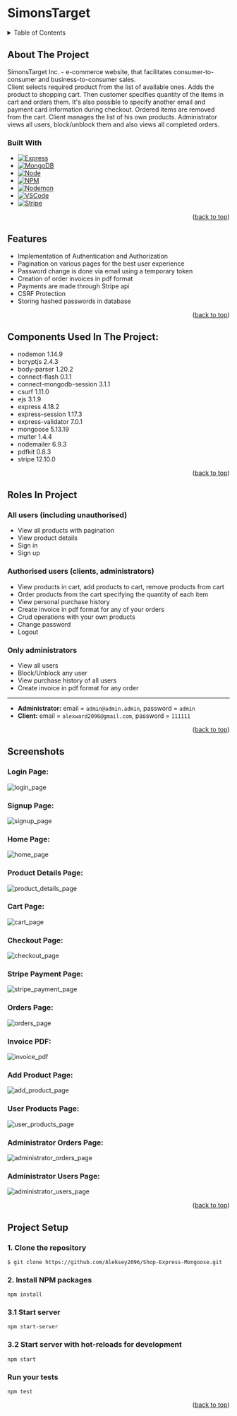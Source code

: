 <a name="readme-top"></a>

# SimonsTarget

<!-- TABLE OF CONTENTS -->
<details>
  <summary>Table of Contents</summary>
  <ol>
    <li>
      <a href="#about-the-project">About The Project</a>
      <ul>
        <li><a href="#built-with">Built With</a></li>
      </ul>
    </li>
    <li><a href="#features">Features</a></li>
    <li><a href="#components-used-in-the-project">Components Used In The Project</a></li>
    <li><a href="#roles-in-project">Roles In Project</a></li>
    <li><a href="#screenshots">Screenshots</a></li>
    <li><a href="#project-setup">Project Setup</a></li>
  </ol>
</details>

## About The Project

SimonsTarget Inc. - e-commerce website, that facilitates consumer-to-consumer and business-to-consumer sales.\
Client selects required product from the list of available ones.
Adds the product to shopping cart. Then customer specifies quantity of the items in cart and orders them. It's also possible to specify another email and payment card information during checkout.
Ordered items are removed from the cart. Client manages the list of his own products. 
Administrator views all users, block/unblock them and also views all completed orders.

### Built With

* [![Express][Express.com]][Express-url]
* [![MongoDB][MongoDB.com]][MongoDB-url]
* [![Node][Node.com]][Node-url]
* [![NPM][NPM.com]][NPM-url]
* [![Nodemon][Nodemon.com]][Nodemon-url]
* [![VSCode][VSCode.com]][VSCode-url]
* [![Stripe][Stripe.com]][Stripe-url]

<p align="right">(<a href="#readme-top">back to top</a>)</p>

## Features

- Implementation of Authentication and Authorization
- Pagination on various pages for the best user experience
- Password change is done via email using a temporary token
- Creation of order invoices in pdf format
- Payments are made through Stripe api
- CSRF Protection
- Storing hashed passwords in database

<p align="right">(<a href="#readme-top">back to top</a>)</p>

## Components Used In The Project:

- nodemon 1.14.9
- bcryptjs 2.4.3
- body-parser 1.20.2
- connect-flash 0.1.1
- connect-mongodb-session 3.1.1
- csurf 1.11.0
- ejs 3.1.9
- express 4.18.2
- express-session 1.17.3
- express-validator 7.0.1
- mongoose 5.13.19
- multer 1.4.4
- nodemailer 6.9.3
- pdfkit 0.8.3
- stripe 12.10.0

<p align="right">(<a href="#readme-top">back to top</a>)</p>

## Roles In Project

### All users (including unauthorised)

- View all products with pagination
- View product details
- Sign in
- Sign up

### Authorised users (clients, administrators)

- View products in cart, add products to cart, remove products from cart
- Order products from the cart specifying the quantity of each item
- View personal purchase history
- Create invoice in pdf format for any of your orders
- Crud operations with your own products
- Change password
- Logout

### Only administrators

- View all users
- Block/Unblock any user
- View purchase history of all users
- Create invoice in pdf format for any order

***

- __Administrator:__ email = `admin@admin.admin`, password = `admin`
- __Client:__ email = `alexward2096@gmail.com`, password = `111111`

<p align="right">(<a href="#readme-top">back to top</a>)</p>

## Screenshots

### Login Page:

![login_page]

### Signup Page:

![signup_page]

### Home Page:

![home_page]

### Product Details Page:

![product_details_page]

### Cart Page:

![cart_page]

### Checkout Page:

![checkout_page]

### Stripe Payment Page:

![stripe_payment_page]

### Orders Page:

![orders_page]

### Invoice PDF:

![invoice_pdf]

### Add Product Page:

![add_product_page]

### User Products Page:

![user_products_page]

### Administrator Orders Page:

![administrator_orders_page]

### Administrator Users Page:

![administrator_users_page]


<p align="right">(<a href="#readme-top">back to top</a>)</p>

## Project Setup

### 1. Clone the repository
```
$ git clone https://github.com/Aleksey2096/Shop-Express-Mongoose.git
```

### 2. Install NPM packages
```
npm install
```

### 3.1 Start server
```
npm start-server
```

### 3.2 Start server with hot-reloads for development
```
npm start
```

### Run your tests
```
npm test
```

<p align="right">(<a href="#readme-top">back to top</a>)</p>

<!-- MARKDOWN LINKS & IMAGES -->

[Express.com]: https://img.shields.io/badge/Express.js-000000?style=for-the-badge&logo=express&logoColor=white

[Express-url]: https://expressjs.com/

[Node.com]: https://img.shields.io/badge/Node.js-339933?style=for-the-badge&logo=nodedotjs&logoColor=white

[Node-url]: https://nodejs.org/en

[NPM.com]: https://img.shields.io/badge/npm-CB3837?style=for-the-badge&logo=npm&logoColor=white

[NPM-url]: https://www.npmjs.com/

[MongoDB.com]: https://img.shields.io/badge/MongoDB-4EA94B?style=for-the-badge&logo=mongodb&logoColor=white

[MongoDB-url]: https://www.mongodb.com/

[Stripe.com]: https://img.shields.io/badge/Stripe-626CD9?style=for-the-badge&logo=Stripe&logoColor=white

[Stripe-url]: https://stripe.com/

[VSCode.com]: https://img.shields.io/badge/VSCode-0078D4?style=for-the-badge&logo=visual%20studio%20code&logoColor=white

[VSCode-url]: https://code.visualstudio.com/

[Nodemon.com]: https://img.shields.io/badge/NODEMON-%23323330.svg?style=for-the-badge&logo=nodemon&logoColor=%BBDEAD

[Nodemon-url]: https://nodemon.io/


[login_page]:project-info/login_page.png
[signup_page]:project-info/signup_page.png
[home_page]:project-info/home_page.png
[product_details_page]:project-info/product_details_page.png
[cart_page]:project-info/cart_page.png
[checkout_page]:project-info/checkout_page.png
[stripe_payment_page]:project-info/stripe_payment_page.png
[orders_page]:project-info/orders_page.png
[invoice_pdf]:project-info/invoice_pdf.png
[add_product_page]:project-info/add_product_page.png
[user_products_page]:project-info/user_products_page.png
[administrator_orders_page]:project-info/administrator_orders_page.png
[administrator_users_page]:project-info/administrator_users_page.png
